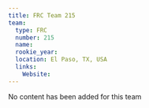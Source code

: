 ```yaml
---
title: FRC Team 215
team:
  type: FRC
  number: 215
  name: 
  rookie_year: 
  location: El Paso, TX, USA
  links:
    Website: 
---
```

No content has been added for this team
